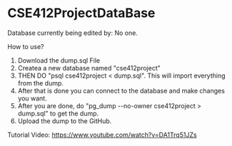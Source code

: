 # CSE412ProjectDataBase

Database currently being edited by: No one.

How to use? 

1) Download the dump.sql File
2) Createa a new database named "cse412project"
3) THEN DO "psql cse412project < dump.sql". This will import everything from the dump.
4) After that is done you can connect to the database and make changes you want.
5) After you are done, do "pg_dump --no-owner cse412project > dump.sql" to get the dump.
6) Upload the dump to the GitHub.


Tutorial Video: https://www.youtube.com/watch?v=DA1Trq51JZs
